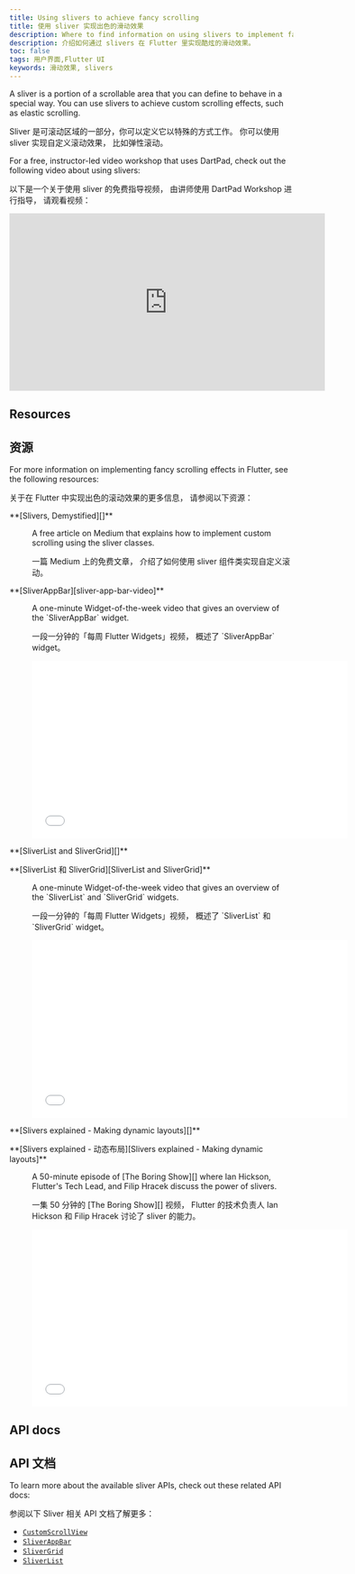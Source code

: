 ```yaml
---
title: Using slivers to achieve fancy scrolling
title: 使用 sliver 实现出色的滑动效果
description: Where to find information on using slivers to implement fancy scrolling effects, like elastic scrolling, in Flutter.
description: 介绍如何通过 slivers 在 Flutter 里实现酷炫的滑动效果。
toc: false
tags: 用户界面,Flutter UI
keywords: 滑动效果, slivers
---
```


A sliver is a portion of a scrollable area that you
can define to behave in a special way.
You can use slivers to achieve custom scrolling effects,
such as elastic scrolling.

Sliver 是可滚动区域的一部分，你可以定义它以特殊的方式工作。
你可以使用 sliver 实现自定义滚动效果，
比如弹性滚动。

For a free, instructor-led video workshop that uses DartPad,
check out the following video about using slivers:

以下是一个关于使用 sliver 的免费指导视频，
由讲师使用 DartPad Workshop 进行指导，
请观看视频：

<iframe width="560" height="315" src="https://player.bilibili.com/player.html?aid=291195426&bvid=BV11f4y187gV&cid=354814353&page=1&autoplay=false" title="Bilibili video player" frameborder="0" allow="accelerometer; autoplay; clipboard-write; encrypted-media; gyroscope; picture-in-picture" allowfullscreen></iframe>

## Resources

## 资源

For more information on implementing fancy scrolling effects
in Flutter, see the following resources:

关于在 Flutter 中实现出色的滚动效果的更多信息，
请参阅以下资源：

<dl markdown="1">
<dt markdown="1"> **[Slivers, Demystified][]**
</dt>
<dd markdown="1">
<p markdown="1">A free article on Medium that
    explains how to implement custom scrolling
    using the sliver classes.</p>
<p markdown="1">一篇 Medium 上的免费文章，
介绍了如何使用 sliver 组件类实现自定义滚动。</p>
</dd>

<dt markdown="1"> **[SliverAppBar][sliver-app-bar-video]**
</dt>
<dd markdown="1">
<p markdown="1">A one-minute Widget-of-the-week
    video that gives an overview of the
    `SliverAppBar` widget.</p>
<p markdown="1">一段一分钟的「每周 Flutter Widgets」视频，
概述了 `SliverAppBar` widget。</p>

<iframe width="560" height="315" src="//player.bilibili.com/player.html?aid=586378022&bvid=BV19z4y1S7K7&cid=288732722&page=1&autoplay=false" frameborder="0" allow="accelerometer; autoplay; clipboard-write; encrypted-media; gyroscope; picture-in-picture" allowfullscreen></iframe>
</dd>

<dt markdown="1">
<p markdown="1">**[SliverList and SliverGrid][]**</p>
<p markdown="1">**[SliverList 和 SliverGrid][SliverList and SliverGrid]**</p>
</dt>
<dd markdown="1">
<p markdown="1">A one-minute Widget-of-the-week
    video that gives an overview of the `SliverList`
    and `SliverGrid` widgets.</p>
<p markdown="1">一段一分钟的「每周 Flutter Widgets」视频，
概述了 `SliverList` 和 `SliverGrid` widget。</p>

<iframe width="560" height="315" src="//player.bilibili.com/player.html?aid=38437526&bvid=BV1Pt411v78y&cid=67565151&page=12&autoplay=false" frameborder="0" allow="accelerometer; autoplay; clipboard-write; encrypted-media; gyroscope; picture-in-picture" allowfullscreen></iframe>
</dd>

<dt markdown="1">
<p markdown="1">**[Slivers explained - Making dynamic layouts][]**</p>
<p markdown="1">**[Slivers explained - 动态布局][Slivers explained - Making dynamic layouts]**</p>
</dt>
<dd markdown="1">
<p markdown="1">A 50-minute episode of [The Boring Show][]
    where Ian Hickson, Flutter's Tech Lead, and Filip Hracek
    discuss the power of slivers.</p>
<p markdown="1">一集 50 分钟的 [The Boring Show][] 视频，
Flutter 的技术负责人 Ian Hickson 和 Filip Hracek 讨论了 sliver 的能力。</p>

<iframe width="560" height="315" src="//player.bilibili.com/player.html?aid=77325252&bvid=BV1EJ41197NB&cid=132272803&page=1&autoplay=false" frameborder="0" allow="accelerometer; autoplay; encrypted-media; gyroscope; picture-in-picture" allowfullscreen></iframe>
</dd>
</dl>

## API docs

## API 文档

To learn more about the available sliver APIs,
check out these related API docs:

参阅以下 Sliver 相关 API 文档了解更多：

* [`CustomScrollView`][]
* [`SliverAppBar`][]
* [`SliverGrid`][]
* [`SliverList`][]


[`CustomScrollView`]: {{site.api}}/flutter/widgets/CustomScrollView-class.html
[sliver-app-bar-video]: {{site.youtube-site}}/watch?v=R9C5KMJKluE
[`SliverAppBar`]: {{site.api}}/flutter/material/SliverAppBar-class.html
[`SliverGrid`]: {{site.api}}/flutter/widgets/SliverGrid-class.html
[SliverList and SliverGrid]: {{site.youtube-site}}/watch?v=ORiTTaVY6mM
[`SliverList`]: {{site.api}}/flutter/widgets/SliverList-class.html
[Slivers, DeMystified]: {{site.flutter-medium}}/slivers-demystified-6ff68ab0296f
[Slivers explained - Making dynamic layouts]: https://www.bilibili.com/video/BV1EJ41197NB/
[The Boring Show]: {{site.youtube-site}}/playlist?list=PLOU2XLYxmsIK0r_D-zWcmJ1plIcDNnRkK
